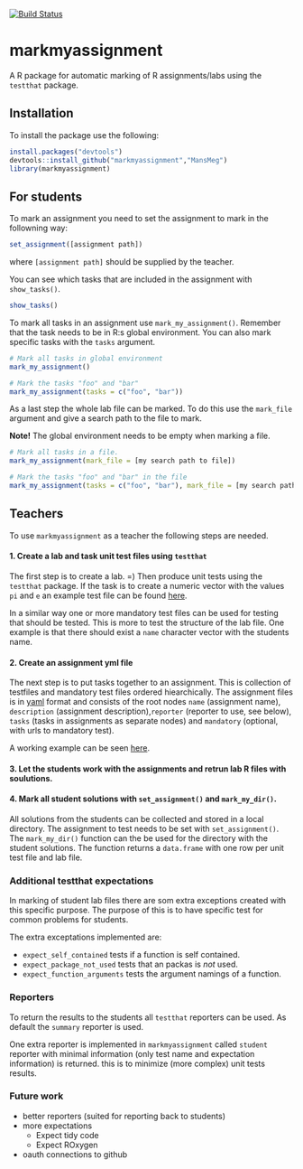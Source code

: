 [![Build Status](https://travis-ci.org/MansMeg/markmyassignment.svg)](https://travis-ci.org/MansMeg/markmyassignment)

markmyassignment
================

A R package for automatic marking of R assignments/labs using the `testthat` package.

## Installation
To install the package use the following:

```r
install.packages("devtools")
devtools::install_github("markmyassignment","MansMeg")
library(markmyassignment)
```

## For students

To mark an assignment you need to set the assignment to mark in the followning way:

```r
set_assignment([assignment path])
```

where `[assignment path]` should be supplied by the teacher.

You can see which tasks that are included in the assignment with `show_tasks()`. 

```r
show_tasks()
```

To mark all tasks in an assignment use `mark_my_assignment()`. Remember that the task needs to be in R:s global environment. You can also mark specific tasks with the `tasks` argument.

```r
# Mark all tasks in global environment
mark_my_assignment()

# Mark the tasks "foo" and "bar" 
mark_my_assignment(tasks = c("foo", "bar"))
```

As a last step the whole lab file can be marked. To do this use the `mark_file` argument and give a search path to the file to mark. 

**Note!** The global environment needs to be empty when marking a file.

```r
# Mark all tasks in a file.
mark_my_assignment(mark_file = [my search path to file])

# Mark the tasks "foo" and "bar" in the file
mark_my_assignment(tasks = c("foo", "bar"), mark_file = [my search path to file])
```


## Teachers

To use `markmyassignment` as a teacher the following steps are needed. 

#### 1. Create a lab and task unit test files using `testthat`

The first step is to create a lab. =) Then produce unit tests using the `testthat` package. If the task is to create a numeric vector with the values `pi` and `e` an example test file can be found [here](https://github.com/MansMeg/markmyassignment/blob/master/inst/extdata/example_task1.R).

In a similar way one or more mandatory test files can be used for testing that should be tested. This is more to test the structure of the lab file. One example is that there should exist a `name` character vector with the students name.

#### 2. Create an assignment yml file

The next step is to put tasks together to an assignment. This is collection of testfiles and mandatory test files ordered hiearchically. The assignment files is in [yaml](http://www.yaml.org/) format and consists of the root nodes `name` (assignment name), `description` (assignment description),`reporter` (reporter to use, see below), `tasks` (tasks in assignments as separate nodes) and `mandatory` (optional, with urls to mandatory test). 

A working example can be seen [here](https://github.com/MansMeg/markmyassignment/blob/master/inst/extdata/example_assignment01.yml).

#### 3. Let the students work with the assignments and retrun lab R files with soulutions.

#### 4. Mark all student solutions with `set_assignment()` and `mark_my_dir()`.

All solutions from the students can be collected and stored in a local directory. The assignment to test needs to be set with `set_assignment()`. The `mark_my_dir()` function can the be used for the directory with the student solutions. The function returns a `data.frame` with one row per unit test file and lab file. 


### Additional testthat expectations

In marking of student lab files there are som extra exceptions created with this specific purpose. The purpose of this is to have specific test for common problems for students.

The extra exceptations implemented are:

- `expect_self_contained` tests if a function is self contained. 
- `expect_package_not_used` tests that an packas is *not* used.
- `expect_function_arguments` tests the argument namings of a function.

### Reporters

To return the results to the students all `testthat` reporters can be used. As default the `summary` reporter is used.

One extra reporter is implemented in `markmyassignment` called `student` reporter with minimal information (only test name and expectation information) is returned. this is to minimize (more complex) unit tests results.

### Future work

- better reporters (suited for reporting back to students)
- more expectations 
  - Expect tidy code
  - Expect ROxygen
- oauth connections to github
